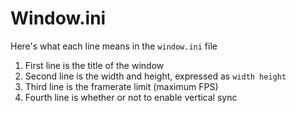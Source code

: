# Window.ini

Here's what each line means in the `window.ini` file

1. First line is the title of the window
2. Second line is the width and height, expressed as `width height`
3. Third line is the framerate limit (maximum FPS)
4. Fourth line is whether or not to enable vertical sync
